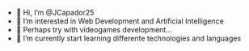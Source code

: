 - 👋 Hi, I’m @JCapador25
- 👀 I’m interested in Web Development and Artificial Intelligence
- :muscle: Perhaps try with videogames development...
- 🌱 I’m currently start learning differente technologies and languages

<!---
JCapador25/JCapador25 is a ✨ special ✨ repository because its `README.md` (this file) appears on your GitHub profile.
You can click the Preview link to take a look at your changes.
--->
